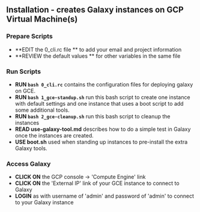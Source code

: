## Installation - creates Galaxy instances on GCP Virtual Machine(s)

### Prepare Scripts
* **EDIT the 0_cli.rc file ** to add your email and project information 
* **REVIEW the default values ** for other variables in the same file

### Run Scripts
* **RUN `bash 0_cli.rc`** contains the configuration files for deploying galaxy on GCE.
* **RUN `bash 1_gce-standup.sh`** run this bash script to create one instance with default settings and one instance that uses a boot script to add some additional tools.
* **RUN `bash 2_gce-cleanup.sh`** run this bash script to cleanup the instances
* **READ use-galaxy-tool.md** describes how to do a simple test in Galaxy once the instances are created.
* **USE boot.sh** used when standing up instances to pre-install the extra Galaxy tools. 

### Access Galaxy 
* **CLICK ON** the GCP console -> 'Compute Engine' link
* **CLICK ON** the 'External IP' link of your GCE instance to connect to Galaxy
* **LOGIN** as with username of 'admin' and password of 'admin' to connect to your Galaxy instance
